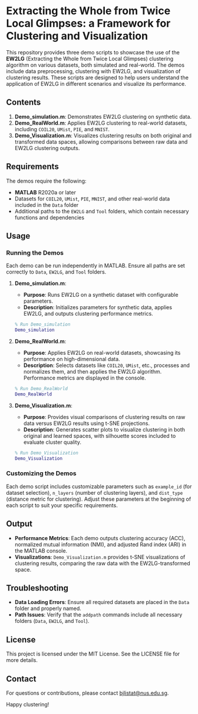 # Extracting the Whole from Twice Local Glimpses: a Framework for Clustering and Visualization

This repository provides three demo scripts to showcase the use of the **EW2LG** (Extracting the Whole from Twice Local Glimpses) clustering algorithm on various datasets, both simulated and real-world. The demos include data preprocessing, clustering with EW2LG, and visualization of clustering results. These scripts are designed to help users understand the application of EW2LG in different scenarios and visualize its performance.

## Contents

1. **Demo_simulation.m**: Demonstrates EW2LG clustering on synthetic data.
2. **Demo_RealWorld.m**: Applies EW2LG clustering to real-world datasets, including `COIL20`, `UMist`, `PIE`, and `MNIST`.
3. **Demo_Visualization.m**: Visualizes clustering results on both original and transformed data spaces, allowing comparisons between raw data and EW2LG clustering outputs.

## Requirements

The demos require the following:
- **MATLAB** R2020a or later
- Datasets for `COIL20`, `UMist`, `PIE`, `MNIST`, and other real-world data included in the `Data` folder
- Additional paths to the `EW2LG` and `Tool` folders, which contain necessary functions and dependencies

## Usage

### Running the Demos

Each demo can be run independently in MATLAB. Ensure all paths are set correctly to `Data`, `EW2LG`, and `Tool` folders.

1. **Demo_simulation.m**: 
   - **Purpose**: Runs EW2LG on a synthetic dataset with configurable parameters.
   - **Description**: Initializes parameters for synthetic data, applies EW2LG, and outputs clustering performance metrics.

   ```matlab
   % Run Demo_simulation
   Demo_simulation
   ```

2. **Demo_RealWorld.m**:
   - **Purpose**: Applies EW2LG on real-world datasets, showcasing its performance on high-dimensional data.
   - **Description**: Selects datasets like `COIL20`, `UMist`, etc., processes and normalizes them, and then applies the EW2LG algorithm. Performance metrics are displayed in the console.

   ```matlab
   % Run Demo_RealWorld
   Demo_RealWorld
   ```

3. **Demo_Visualization.m**:
   - **Purpose**: Provides visual comparisons of clustering results on raw data versus EW2LG results using t-SNE projections.
   - **Description**: Generates scatter plots to visualize clustering in both original and learned spaces, with silhouette scores included to evaluate cluster quality.

   ```matlab
   % Run Demo_Visualization
   Demo_Visualization
   ```

### Customizing the Demos

Each demo script includes customizable parameters such as `example_id` (for dataset selection), `n_layers` (number of clustering layers), and `dist_type` (distance metric for clustering). Adjust these parameters at the beginning of each script to suit your specific requirements.

## Output

- **Performance Metrics**: Each demo outputs clustering accuracy (ACC), normalized mutual information (NMI), and adjusted Rand index (ARI) in the MATLAB console.
- **Visualizations**: `Demo_Visualization.m` provides t-SNE visualizations of clustering results, comparing the raw data with the EW2LG-transformed space.

## Troubleshooting

- **Data Loading Errors**: Ensure all required datasets are placed in the `Data` folder and properly named.
- **Path Issues**: Verify that the `addpath` commands include all necessary folders (`Data`, `EW2LG`, and `Tool`).

## License

This project is licensed under the MIT License. See the LICENSE file for more details.

## Contact

For questions or contributions, please contact bjlistat@nus.edu.sg.

Happy clustering!

